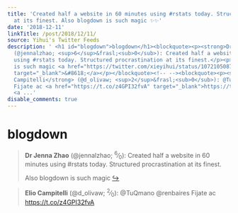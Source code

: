 ```yaml
---
title: 'Created half a website in 60 minutes using #rstats today. Structured procrastination
  at its finest. Also blogdown is such magic ✨✨'
date: '2018-12-11'
linkTitle: /post/2018/12/11/
source: Yihui's Twitter Feeds
description: ' <h1 id="blogdown">blogdown</h1><blockquote><p><strong>Dr Jenna Zhao</strong>
  (@jennalzhao; <sup>6</sup>&frasl;<sub>0</sub>): Created half a website in 60 minutes
  using #rstats today. Structured procrastination at its finest.</p><p>Also blogdown
  is such magic <a href="https://twitter.com/xieyihui/status/1072105087130980352"
  target="_blank">&#8618;</a></p></blockquote><!-- --><blockquote><p><strong>Elio
  Campitelli</strong> (@d_olivaw; <sup>2</sup>&frasl;<sub>0</sub>): @TuQmano @renbaires
  Fijate ac <a href="https://t.co/z4GPI32fvA" target="_blank">https://t.co/z4GPI32fvA</a>
  <a ...'
disable_comments: true
---
```

 <h1 id="blogdown">blogdown</h1><blockquote><p><strong>Dr Jenna Zhao</strong> (@jennalzhao; <sup>6</sup>&frasl;<sub>0</sub>): Created half a website in 60 minutes using #rstats today. Structured procrastination at its finest.</p><p>Also blogdown is such magic <a href="https://twitter.com/xieyihui/status/1072105087130980352" target="_blank">&#8618;</a></p></blockquote><!-- --><blockquote><p><strong>Elio Campitelli</strong> (@d_olivaw; <sup>2</sup>&frasl;<sub>0</sub>): @TuQmano @renbaires Fijate ac <a href="https://t.co/z4GPI32fvA" target="_blank">https://t.co/z4GPI32fvA</a> <a ...